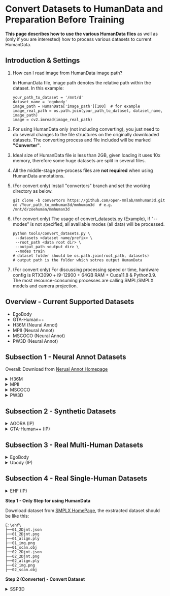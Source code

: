 # Convert Datasets to HumanData and Preparation Before Training
**This page describes how to use the various HumanData flies** as well as (only if you are interested) how to process various datasets to current HumanData.

## Introduction & Settings
1. How can I read image from HumanData image path?

   In HumanData file, image path denotes the relative path within the dataset. In this example:

    ```
    your_path_to_dataset = '/mnt/d'
    dataset_name = 'egobody'
    image_path = HumanData['image_path'][100]  # for example
    image_real_path = os.path.join(your_path_to_dataset, dataset_name, image_path)
    image = cv2.imread(image_real_path)
    ```

2. For using HumanData only (not including converting), you just need to do several changes to the file structures on the originally downloaded datasets. The converting process and file included will be marked **"Converter"**.
3. Ideal size of HumanData file is less than 2GB, given loading it uses 10x memory, therefore some huge datasets are split in several files.
4. All the middle-stage pre-process files are **not required** when using HumanData annotations.
5. (For convert only) Install "convertors" branch and set the working directory as below.

     ```
     git clone -b convertors https://github.com/open-mmlab/mmhuman3d.git
     cd /Your_path_to_mmhuman3d/mmhuman3d  # e.g. /mnt/d/zoehuman/mmhuman3d
     ```
6. (For convert only) The usage of convert_datasets.py (Example), if "--modes" is not specified, all avalilable modes (all data) will be processed.
     ```
     python tools/convert_datasets.py \
      --datasets <dataset name/prefix> \
      --root_path <data root dir> \
      --output_path <output dir> \
      --modes train
     # dataset folder should be os.path.join(root_path, datasets)
     # output path is the folder which sotres output HumanData
     ```
7. (For convert only) For discussing processing speed or time, hardware config is RTX3090 + i9-12900 + 64GB RAM + Cuda11.8 & Python3.9. The most resource-consuming processes are calling SMPL/SMPLX models and camera projection.  

## Overview - Current Supported Datasets
- EgoBody
- GTA-Human++
- H36M (Neural Annot)
- MPII (Neural Annot)
- MSCOCO (Neural Annot)
- PW3D (Neural Annot)

## Subsection 1 - Neural Annot Datasets
Overall: Download from [Nerual Annot Homepage](https://github.com/mks0601/NeuralAnnot_RELEASE/blob/main/README.md)

<details>
<summary>H36M</summary>

**Step 1 - Only Step for using HumanData**

Download the original data and SMPLX annotation and rearrange the file structure as below:

```
D:\datasets\h36m\
│
├── annotations\
│   ├──Human36M_subject11_SMPLX_NeuralAnnot.json
│   ├──Human36M_subject11_camera.json
│   ├──Human36M_subject11_data.json
│   ├──Human36M_subject11_joint_3d.json
│
├── images\
│   ├── s_01_act_02_subact_01_ca_01\
│   ├── s_01_act_02_subact_01_ca_02\
```

**Step 2 (Converter) - Convert Dataset**

Due to size considerations, "train" and "val" set is separated in to 5 and 2 files (depends on subject id). HumanData file ranges from 900MB to 1.5GB. Processing speed is ~40item/s, total time is about **12 hours**.

```
python tools/convert_datasets.py \
 --datasets h36m\
 --root_path /mnt/d/datasets \
 --output_path /mnt/d/datasets/h36m/output \
 --modes train
```
</details>

<details>
<summary>MPII</summary>

**Step 1 - Only Step for using HumanData**

Download and rearrange the file structure as below:

```
E:\mpii\
│
├── annotations\
│   ├──MPII_train_SMPLX_NeuralAnnot.json
│   ├──test.json
│   ├──train.json
│   └──train_reformat.json  # Not required in HumanData
│
├── images\
```
**Step 2 (Converter) - Preprocess coco annotations**

This process converts the coco annotation json to facilitate sorting ids.
```
python tools/preprocess/neural_annot.py --dataset_path /YOUR_PATH/mpii
```

**Step 3 (Converter) - Convert Dataset**

Process speed is ~60item/s, totally ~17k item, and takes several minutes.
```
python tools/convert_datasets.py \
 --datasets mpii \
 --root_path /mnt/d/datasets \
 --output_path /mnt/d/datasets/mpii/output \
 --modes train
```
</details>

<details>
<summary>MSCOCO</summary>

**Step 1 - Only Step for using HumanData**

Download and rearrange the file structure as below:

```
D:\datasets\mscoco\
│
├── annotations\
│   ├──MSCOCO_train_SMPLX.json
│   ├──MSCOCO_train_SMPLX_all_NeuralAnnot.json
│   ├──coco_wholebody_train_v1.0.json
│   ├──coco_wholebody_train_v1.0_reformat.json  # Not required in HumanData, generated in Step 2 and used in step 3
│   └──coco_wholebody_val_v1.0.json
│
├── images\
│   ├── train2017\
│   └── val2017\
```
**Step 2 (Converter) - Preprocess coco annotations**

This process converts the coco annotation json to facilitate sorting ids.
```
python tools/preprocess/neural_annot.py --dataset_path /YOUR_PATH/mscoco
```

**Step 3 (Converter) - Convert Dataset**/

Processing speed is ~50item/s, total ~260k item.
```
python tools/convert_datasets.py \
 --datasets mscoco \
 --root_path /mnt/d/datasets \
 --output_path /mnt/d/datasets/mscoco/output \
 --modes train
```
</details>

<details>
<summary>PW3D</summary>

**Step 1 - Only Step for using HumanData**

Download and rearrange the file structure as below:

Note: Rename "*validation*" as "*val*"
```
D:\datasets\pw3d\
│
├── imageFiles\
│   ├── courtyard_arguing_00\
│   ├── courtyard_backpack_00\
│
├──3DPW_test.json
├──3DPW_test_SMPLX_NeuralAnnot.json
├──3DPW_train.json
├──3DPW_train_SMPLX_NeuralAnnot.json
├──3DPW_val.json
└──3DPW_val_SMPLX_NeuralAnnot.json
```
**Step 2 (Converter) - Preprocess coco annotations**

This process converts the coco annotation json to facilitate sorting ids.
```
python tools/preprocess/neural_annot.py --dataset_path /YOUR_PATH/pw3d
```

**Step 3 (Converter) - Convert Dataset**

3DPW datasets contains 3 modes ("train", "test" and "val"), processing speed is ~40item/s, total 60k item.
```
python tools/convert_datasets.py \
 --datasets pw3d \
 --root_path /mnt/d/datasets \
 --output_path /mnt/d/datasets/pw3d/output \
 --modes train test val
```
</details>

## Subsection 2 - Synthetic Datasets

<details>
<summary>AGORA (IP)</summary>

</details>


<details>
<summary>GTA-Human++ (IP)</summary>

</details>

## Subsection 3 - Real Multi-Human Datasets
<details>
<summary>EgoBody</summary>

**Dataset Split**
There are 6 HumanData set, separated by "train, test and val", and "egocentric and kinect". For example, "egocentric_train" & "kinect_train" comprise the train set as mentioned in the paper.

```
available_modes=['egocentric_train', 'egocentric_test', 'egocentric_val',
                 'kinect_train', 'kinect_test', 'kinect_val']
# HumanData Name is "egobody_<mode>_<some other index>.npz"
```

**Step 1 - Only Step for using HumanData**

For Egobody dataset, please download as instructed in [HomePage](https://github.com/sanweiliti/EgoBody).
Egobody dataset can be split as two distinct subset, "egocentric" which denotes the views from human-wear kinect (single view, single person) and "kinect" which denotes the the fixed various kinect (multi-view, two person).

**Step 2 (Converter) - Convert Dataset**



Kinect set conducts sequence-level processing whereas egocentric set only processes image-level and is much slower (due to changing camera parameters). Total processing time should be **1-3 days**.

```
python tools/convert_datasets.py \
    --datasets egobody \
    --root_path /mnt/d/datasets \
    --output_path /mnt/d/datasets/egobody/output \
    #  --modes egocentric_train
```
</details>

<details>
<summary>Ubody (IP)</summary>

</details>



## Subsection 4 - Real Single-Human Datasets

<details>
<summary>EHF (IP)</summary>
</details>

**Step 1 - Only Step for using HumanData**

Download dataset from [SMPLX HomePage](https://smpl-x.is.tue.mpg.de/), the exstracted dataset should be like this:
```
E:\ehf\
├──01_2Djnt.json
├──01_2Djnt.png
├──01_align.ply
├──01_img.png
├──01_scan.obj
├──02_2Djnt.json
├──02_2Djnt.png
├──02_align.ply
├──02_img.png
├──02_scan.obj
```

**Step 2 (Converter) - Convert Dataset**














<details>
<summary>SSP3D</summary>

**Step 1 - Only Step for using HumanData**

Download dataset from [HomePage](https://github.com/akashsengupta1997/SSP-3D)

**Step 2 (Converter) - Convert Dataset**

This is a very small dataset which should finish in a gilmpse.
```
python tools/convert_datasets.py \
    --datasets ssp3d \
    --root_path /mnt/e \
    --output_path /mnt/e/ssp3d/output
```
</details>
